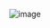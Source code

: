 ![image](https://user-images.githubusercontent.com/114919617/193640979-1df0cbde-3225-4565-afe2-a2028a63c289.png)

